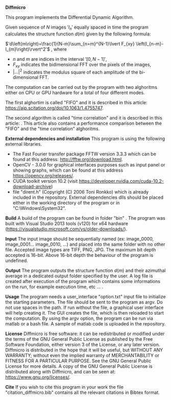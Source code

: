 **Diffmicro**

This program implements the Differential Dynamic Algorithm.

Given sequence of $N$ images $'I_n'$ equally spaced in time the program calculates the structure function $`d(m)`$ given by the following formula: 

$'d\left(m\right)=\frac{1}{N-m}\sum_{n=m}^{N-1}\lvert F_{xy} \left(I_{n-m}-I_{m}\right)\rvert^2'$ ,
where
- $`n`$ and $`m`$ are indices in the interval $'[0, N-1]'$,
- $F_{xy}$ indicates the bidimensional FFT over the pixels of the images,
- $\lvert \ldots \rvert^2$ indicates the modulus square of each amplitude of the bi-dimensional FFT.

The computation can be carried out by the program with two alghoritms either on CPU or GPU hardware for a total of four different modes.

The first alghortim is called "FIFO" and it is described in this article: https://aip.scitation.org/doi/10.1063/1.4755747.   

The second algorithm is called "time correlation" and it is described in this article: .  This article also contains a performance comparison between the "FIFO" and the "time correlation" alghoritms.

**External dependencies and installation**
This program is using the following external libraries.
* The Fast Fourier transfer package FFTW version 3.3.3 which can be found at this address: http://fftw.org/download.html.
* OpenCV - 3.0.0 for graphical interfaces purposes such as input panel or showing graphs, which can be found at this address https://opencv.org/releases/.
* CUDA toolkit version 10.2 (visit https://developer.nvidia.com/cuda-10.2-download-archive)
* file "dirent.h" (Copyright (C) 2006 Toni Ronkko) which is already included in the repository.
External dependencies dlls should be placed either in the working directory of the program or in "C:\Windows\System32".

**Build**
A build of the program can be found in folder "bin" . The program was built with Visual Studio 2013 tools (v120) for x64 hardware (https://visualstudio.microsoft.com/vs/older-downloads/).

**Input** 
The input image should be sequentially named (ex: image_0000, image_0001... image_0010, ...) and placed into the same folder with no other file. Accepted image types are TIFF, PNG, JPG. The maximum bit depth accepted is 16-bit. Above 16-bit depth the behaviour of the program is undefined.

**Output**
The program outputs the structure function $`d(m)`$ and their azimuthal average in a dedicated output folder specified by the user.
A log file is created after execution of the program which contains some informations on the run, for example execution time, etc ... .

**Usage**
The program needs a user_interface "option.txt" input file to initialize the starting parameters. The file should be sent to the program as argv. Do not use spaces in the path. If run without the file, a graphical user interface will help creating it. The GUI creates the file, which is then reloaded to start the computation. By using the argv option, the program can be run via matlab or a bash file. A sample of matlab code is uploaded in the repository.

**License**
Diffmicro is free software: it can be redistributed or modified under the terms of the GNU General Public License as published by the Free Software Foundation, either version 3 of the License, or any later version.
Diffmicro is distributed in the hope that it will be useful, but WITHOUT ANY WARRANTY; without even the implied warranty of MERCHANTABILITY or FITNESS FOR A PARTICULAR PURPOSE.  See the GNU General Public License for more details.
A copy of the GNU General Public License is distributed along with Diffmicro, and can be seen at: <https://www.gnu.org/licenses/>.

**Cite**
If you wish to cite this program in your work the file "citation_diffmicro.bib" contains all the relevant citations in Bibtex format.
